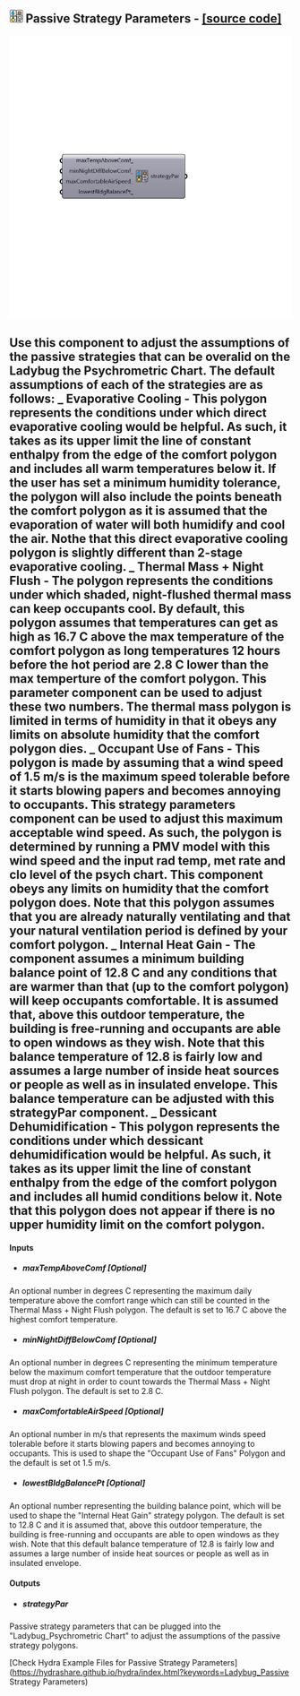 ## ![](../../images/icons/Passive_Strategy_Parameters.png) Passive Strategy Parameters - [[source code]](https://github.com/mostaphaRoudsari/ladybug/tree/master/src/Ladybug_Passive%20Strategy%20Parameters.py)

![](../../images/components/Passive_Strategy_Parameters.png)

Use this component to adjust the assumptions of the passive strategies that can be overalid on the Ladybug the Psychrometric Chart. The default assumptions of each of the strategies are as follows: 
 _
 Evaporative Cooling - This polygon represents the conditions under which direct evaporative cooling would be helpful.  As such, it takes as its upper limit the line of constant enthalpy from the edge of the comfort polygon and includes all warm temperatures below it.  If the user has set a minimum humidity tolerance, the polygon will also include the points beneath the comfort polygon as it is assumed that the evaporation of water will both humidify and cool the air.  Nothe that this direct evaporative cooling polygon is slightly different than 2-stage evaporative cooling.
 _
 Thermal Mass + Night Flush - The polygon represents the conditions under which shaded, night-flushed thermal mass can keep occupants cool. By default, this polygon assumes that temperatures can get as high as 16.7 C above the max temperature of the comfort polygon as long temperatures 12 hours before the hot period are 2.8 C lower than the max temperture of the comfort polygon.  This parameter component can be used to adjust these two numbers. The thermal mass polygon is limited in terms of humidity in that it obeys any limits on absolute humidity that the comfort polygon dies.
 _
 Occupant Use of Fans - This polygon is made by assuming that a wind speed of 1.5 m/s is the maximum speed tolerable before it starts blowing papers and becomes annoying to occupants.  This strategy parameters component can be used to adjust this maximum acceptable wind speed. As such, the polygon is determined by running a PMV model with this wind speed and the input rad temp, met rate and clo level of the psych chart.  This component obeys any limits on humidity that the comfort polygon does.  Note that this polygon assumes that you are already naturally ventilating and that your natural ventilation period is defined by your comfort polygon.
 _
 Internal Heat Gain - The component assumes a minimum building balance point of 12.8 C and any conditions that are warmer than that (up to the comfort polygon) will keep occupants comfortable.  It is assumed that, above this outdoor temperature, the building is free-running and occupants are able to open windows as they wish.  Note that this balance temperature of 12.8 is fairly low and assumes a large number of inside heat sources or people as well as in insulated envelope.  This balance temperature can be adjusted with this strategyPar component.
 _
 Dessicant Dehumidification - This polygon represents the conditions under which dessicant dehumidification would be helpful.  As such, it takes as its upper limit the line of constant enthalpy from the edge of the comfort polygon and includes all humid conditions below it.  Note that this polygon does not appear if there is no upper humidity limit on the comfort polygon.
 -
 

#### Inputs
* ##### maxTempAboveComf [Optional]
An optional number in degrees C representing the maximum daily temperature above the comfort range which can still be counted in the Thermal Mass + Night Flush polygon.  The default is set to 16.7 C above the highest comfort temperature.
* ##### minNightDiffBelowComf [Optional]
An optional number in degrees C representing the minimum temperature below the maximum comfort temperature that the outdoor temperature must drop at night in order to count towards the Thermal Mass + Night Flush polygon. The default is set to 2.8 C.
* ##### maxComfortableAirSpeed [Optional]
An optional number in m/s that represents the maximum winds speed tolerable before it starts blowing papers and becomes annoying to occupants.  This is used to shape the "Occupant Use of Fans" Polygon and the default is set ot 1.5 m/s.
* ##### lowestBldgBalancePt [Optional]
An optional number representing the building balance point, which will be used to shape the "Internal Heat Gain" strategy polygon.  The default is set to 12.8 C and it is assumed that, above this outdoor temperature, the building is free-running and occupants are able to open windows as they wish.  Note that this default balance temperature of 12.8 is fairly low and assumes a large number of inside heat sources or people as well as in insulated envelope.

#### Outputs
* ##### strategyPar
Passive strategy parameters that can be plugged into the "Ladybug_Psychrometric Chart" to adjust the assumptions of the passive strategy polygons.


[Check Hydra Example Files for Passive Strategy Parameters](https://hydrashare.github.io/hydra/index.html?keywords=Ladybug_Passive Strategy Parameters)